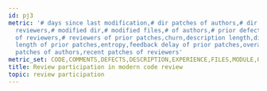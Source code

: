 ```yaml
---
id: pj3
metric: '# days since last modification,# dir patches of authors,# dir patches of
  reviewers,# modified dir,# modified files,# of authors,# prior defects,# prior patches
  of reviewers,# reviewers of prior patches,churn,description length,directory workload,discussion
  length of prior patches,entropy,feedback delay of prior patches,overall workload,purpose,recent
  patches of authors,recent patches of reviewers'
metric_set: CODE,COMMENTS,DEFECTS,DESCRIPTION,EXPERIENCE,FILES,MODULE,OWNERSHIP,TEMPORAL,WORKLOAD
title: Review participation in modern code review
topic: review participation
---
```

